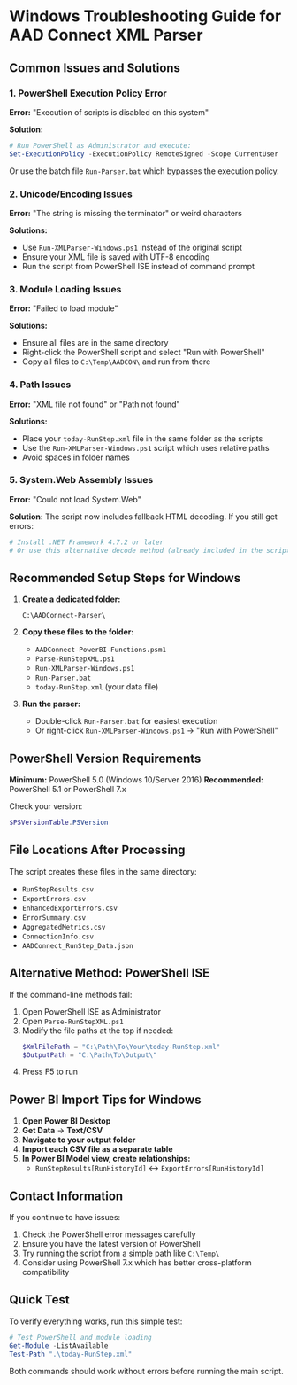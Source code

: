 # Windows Troubleshooting Guide for AAD Connect XML Parser

## Common Issues and Solutions

### 1. PowerShell Execution Policy Error
**Error:** "Execution of scripts is disabled on this system"

**Solution:**
```powershell
# Run PowerShell as Administrator and execute:
Set-ExecutionPolicy -ExecutionPolicy RemoteSigned -Scope CurrentUser
```

Or use the batch file `Run-Parser.bat` which bypasses the execution policy.

### 2. Unicode/Encoding Issues
**Error:** "The string is missing the terminator" or weird characters

**Solutions:**
- Use `Run-XMLParser-Windows.ps1` instead of the original script
- Ensure your XML file is saved with UTF-8 encoding
- Run the script from PowerShell ISE instead of command prompt

### 3. Module Loading Issues
**Error:** "Failed to load module"

**Solutions:**
- Ensure all files are in the same directory
- Right-click the PowerShell script and select "Run with PowerShell"
- Copy all files to `C:\Temp\AADCON\` and run from there

### 4. Path Issues
**Error:** "XML file not found" or "Path not found"

**Solutions:**
- Place your `today-RunStep.xml` file in the same folder as the scripts
- Use the `Run-XMLParser-Windows.ps1` script which uses relative paths
- Avoid spaces in folder names

### 5. System.Web Assembly Issues
**Error:** "Could not load System.Web"

**Solution:**
The script now includes fallback HTML decoding. If you still get errors:
```powershell
# Install .NET Framework 4.7.2 or later
# Or use this alternative decode method (already included in the script)
```

## Recommended Setup Steps for Windows

1. **Create a dedicated folder:**
   ```
   C:\AADConnect-Parser\
   ```

2. **Copy these files to the folder:**
   - `AADConnect-PowerBI-Functions.psm1`
   - `Parse-RunStepXML.ps1`
   - `Run-XMLParser-Windows.ps1`
   - `Run-Parser.bat`
   - `today-RunStep.xml` (your data file)

3. **Run the parser:**
   - Double-click `Run-Parser.bat` for easiest execution
   - Or right-click `Run-XMLParser-Windows.ps1` → "Run with PowerShell"

## PowerShell Version Requirements

**Minimum:** PowerShell 5.0 (Windows 10/Server 2016)
**Recommended:** PowerShell 5.1 or PowerShell 7.x

Check your version:
```powershell
$PSVersionTable.PSVersion
```

## File Locations After Processing

The script creates these files in the same directory:
- `RunStepResults.csv`
- `ExportErrors.csv`
- `EnhancedExportErrors.csv`
- `ErrorSummary.csv`
- `AggregatedMetrics.csv`
- `ConnectionInfo.csv`
- `AADConnect_RunStep_Data.json`

## Alternative Method: PowerShell ISE

If the command-line methods fail:

1. Open PowerShell ISE as Administrator
2. Open `Parse-RunStepXML.ps1`
3. Modify the file paths at the top if needed:
   ```powershell
   $XmlFilePath = "C:\Path\To\Your\today-RunStep.xml"
   $OutputPath = "C:\Path\To\Output\"
   ```
4. Press F5 to run

## Power BI Import Tips for Windows

1. **Open Power BI Desktop**
2. **Get Data** → **Text/CSV**
3. **Navigate to your output folder**
4. **Import each CSV file as a separate table**
5. **In Power BI Model view, create relationships:**
   - `RunStepResults[RunHistoryId]` ↔ `ExportErrors[RunHistoryId]`

## Contact Information

If you continue to have issues:
1. Check the PowerShell error messages carefully
2. Ensure you have the latest version of PowerShell
3. Try running the script from a simple path like `C:\Temp\`
4. Consider using PowerShell 7.x which has better cross-platform compatibility

## Quick Test

To verify everything works, run this simple test:
```powershell
# Test PowerShell and module loading
Get-Module -ListAvailable
Test-Path ".\today-RunStep.xml"
```

Both commands should work without errors before running the main script.
